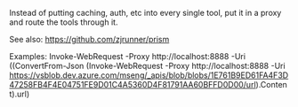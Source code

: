 Instead of putting caching, auth, etc into every single tool, put it in a proxy and route the tools through it.

See also: https://github.com/zjrunner/prism

Examples:
Invoke-WebRequest -Proxy http://localhost:8888 -Uri ((ConvertFrom-Json (Invoke-WebRequest -Proxy http://localhost:8888 -Uri https://vsblob.dev.azure.com/mseng/_apis/blob/blobs/1E761B9ED61FA4F3D47258FB4F4E04751FE9D01C4A5360D4F81791AA60BFFD0D00/url).Content).url)